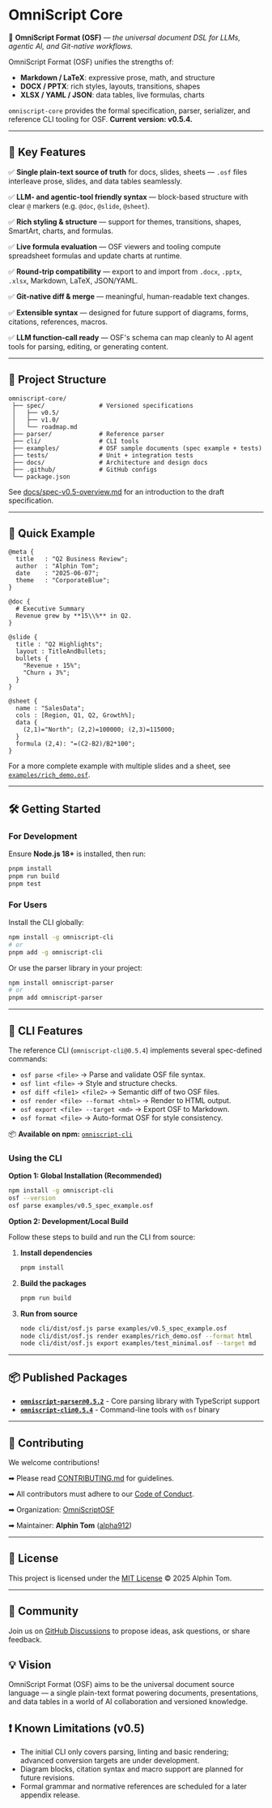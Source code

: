 # OmniScript Core

🚀 **OmniScript Format (OSF)** — _the universal document DSL for LLMs, agentic
AI, and Git-native workflows._

OmniScript Format (OSF) unifies the strengths of:

- **Markdown / LaTeX**: expressive prose, math, and structure
- **DOCX / PPTX**: rich styles, layouts, transitions, shapes
- **XLSX / YAML / JSON**: data tables, live formulas, charts

`omniscript-core` provides the formal specification, parser, serializer, and
reference CLI tooling for OSF. **Current version: v0.5.4.**

---

## 🌟 Key Features

✅ **Single plain-text source of truth** for docs, slides, sheets — `.osf` files
interleave prose, slides, and data tables seamlessly.

✅ **LLM- and agentic-tool friendly syntax** — block-based structure with clear
`@` markers (e.g. `@doc`, `@slide`, `@sheet`).

✅ **Rich styling & structure** — support for themes, transitions, shapes,
SmartArt, charts, and formulas.

✅ **Live formula evaluation** — OSF viewers and tooling compute spreadsheet
formulas and update charts at runtime.

✅ **Round-trip compatibility** — export to and import from `.docx`, `.pptx`,
`.xlsx`, Markdown, LaTeX, JSON/YAML.

✅ **Git-native diff & merge** — meaningful, human-readable text changes.

✅ **Extensible syntax** — designed for future support of diagrams, forms,
citations, references, macros.

✅ **LLM function-call ready** — OSF's schema can map cleanly to AI agent tools
for parsing, editing, or generating content.

---

## 📂 Project Structure

```
omniscript-core/
 ├── spec/               # Versioned specifications
 │   ├── v0.5/
 │   ├── v1.0/
 │   └── roadmap.md
 ├── parser/             # Reference parser
 ├── cli/                # CLI tools
 ├── examples/           # OSF sample documents (spec example + tests)
 ├── tests/              # Unit + integration tests
 ├── docs/               # Architecture and design docs
 ├── .github/            # GitHub configs
 └── package.json
```

See [docs/spec-v0.5-overview.md](docs/spec-v0.5-overview.md) for an introduction
to the draft specification.

---

## 🚀 Quick Example

```osf
@meta {
  title   : "Q2 Business Review";
  author  : "Alphin Tom";
  date    : "2025-06-07";
  theme   : "CorporateBlue";
}

@doc {
  # Executive Summary
  Revenue grew by **15\\%** in Q2.
}

@slide {
  title : "Q2 Highlights";
  layout : TitleAndBullets;
  bullets {
    "Revenue ↑ 15%";
    "Churn ↓ 3%";
  }
}

@sheet {
  name : "SalesData";
  cols : [Region, Q1, Q2, Growth%];
  data {
    (2,1)="North"; (2,2)=100000; (2,3)=115000;
  }
  formula (2,4): "=(C2-B2)/B2*100";
}
```

For a more complete example with multiple slides and a sheet, see
[`examples/rich_demo.osf`](examples/rich_demo.osf).

---

## 🛠 Getting Started

### For Development

Ensure **Node.js 18+** is installed, then run:

```bash
pnpm install
pnpm run build
pnpm test
```

### For Users

Install the CLI globally:

```bash
npm install -g omniscript-cli
# or
pnpm add -g omniscript-cli
```

Or use the parser library in your project:

```bash
npm install omniscript-parser
# or
pnpm add omniscript-parser
```

---

## 🚀 CLI Features

The reference CLI (`omniscript-cli@0.5.4`) implements several spec-defined
commands:

- `osf parse <file>` → Parse and validate OSF file syntax.
- `osf lint <file>` → Style and structure checks.
- `osf diff <file1> <file2>` → Semantic diff of two OSF files.
- `osf render <file> --format <html>` → Render to HTML output.
- `osf export <file> --target <md>` → Export OSF to Markdown.
- `osf format <file>` → Auto-format OSF for style consistency.

📦 **Available on npm:**
[`omniscript-cli`](https://www.npmjs.com/package/omniscript-cli)

### Using the CLI

**Option 1: Global Installation (Recommended)**

```bash
npm install -g omniscript-cli
osf --version
osf parse examples/v0.5_spec_example.osf
```

**Option 2: Development/Local Build**

Follow these steps to build and run the CLI from source:

1. **Install dependencies**

   ```bash
   pnpm install
   ```

2. **Build the packages**

   ```bash
   pnpm run build
   ```

3. **Run from source**

   ```bash
   node cli/dist/osf.js parse examples/v0.5_spec_example.osf
   node cli/dist/osf.js render examples/rich_demo.osf --format html
   node cli/dist/osf.js export examples/test_minimal.osf --target md
   ```

---

## 📦 Published Packages

- **[`omniscript-parser@0.5.2`](https://www.npmjs.com/package/omniscript-parser)** -
  Core parsing library with TypeScript support
- **[`omniscript-cli@0.5.4`](https://www.npmjs.com/package/omniscript-cli)** -
  Command-line tools with `osf` binary

---

## 🤝 Contributing

We welcome contributions!

➡ Please read [CONTRIBUTING.md](CONTRIBUTING.md) for guidelines.

➡ All contributors must adhere to our [Code of Conduct](CODE_OF_CONDUCT.md).

➡ Organization: [OmniScriptOSF](https://github.com/OmniScriptOSF)

➡ Maintainer: **Alphin Tom** ([alpha912](https://github.com/alpha912/))

---

## 📄 License

This project is licensed under the [MIT License](LICENSE) © 2025 Alphin Tom.

---

## 💬 Community

Join us on
[GitHub Discussions](https://github.com/OmniScriptOSF/omniscript-core/discussions)
to propose ideas, ask questions, or share feedback.

## 💡 Vision

OmniScript Format (OSF) aims to be the universal document source language — a
single plain-text format powering documents, presentations, and data tables in a
world of AI collaboration and versioned knowledge.

## ❗ Known Limitations (v0.5)

- The initial CLI only covers parsing, linting and basic rendering; advanced
  conversion targets are under development.
- Diagram blocks, citation syntax and macro support are planned for future
  revisions.
- Formal grammar and normative references are scheduled for a later appendix
  release.
